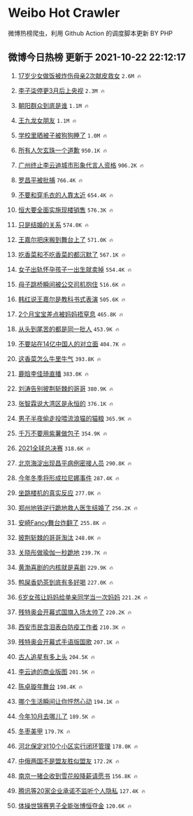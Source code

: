 # Weibo Hot Crawler 



微博热榜爬虫，利用 Github Action 的调度脚本更新 BY PHP 


## 微博今日热榜 更新于 2021-10-22 22:12:17 
1. [17岁少女做饭被炸伤母亲2次献皮救女](https://s.weibo.com/weibo?q=%2317%E5%B2%81%E5%B0%91%E5%A5%B3%E5%81%9A%E9%A5%AD%E8%A2%AB%E7%82%B8%E4%BC%A4%E6%AF%8D%E4%BA%B22%E6%AC%A1%E7%8C%AE%E7%9A%AE%E6%95%91%E5%A5%B3%23&Refer=top) `2.6M 🔥` 

1. [李子柒停更3月后上央视](https://s.weibo.com/weibo?q=%23%E6%9D%8E%E5%AD%90%E6%9F%92%E5%81%9C%E6%9B%B43%E6%9C%88%E5%90%8E%E4%B8%8A%E5%A4%AE%E8%A7%86%23&Refer=top) `2.3M 🔥` 

1. [朝阳群众到底是谁](https://s.weibo.com/weibo?q=%23%E6%9C%9D%E9%98%B3%E7%BE%A4%E4%BC%97%E5%88%B0%E5%BA%95%E6%98%AF%E8%B0%81%23&Refer=top) `1.1M 🔥` 

1. [王九龙女朋友](https://s.weibo.com/weibo?q=%E7%8E%8B%E4%B9%9D%E9%BE%99%E5%A5%B3%E6%9C%8B%E5%8F%8B&Refer=top) `1.1M 🔥` 

1. [学校里晒被子被狗狗睡了](https://s.weibo.com/weibo?q=%23%E5%AD%A6%E6%A0%A1%E9%87%8C%E6%99%92%E8%A2%AB%E5%AD%90%E8%A2%AB%E7%8B%97%E7%8B%97%E7%9D%A1%E4%BA%86%23&Refer=top) `1.0M 🔥` 

1. [所有人欠玄珠一个道歉](https://s.weibo.com/weibo?q=%23%E6%89%80%E6%9C%89%E4%BA%BA%E6%AC%A0%E7%8E%84%E7%8F%A0%E4%B8%80%E4%B8%AA%E9%81%93%E6%AD%89%23&Refer=top) `950.1K 🔥` 

1. [广州终止李云迪城市形象代言人资格](https://s.weibo.com/weibo?q=%23%E5%B9%BF%E5%B7%9E%E7%BB%88%E6%AD%A2%E6%9D%8E%E4%BA%91%E8%BF%AA%E5%9F%8E%E5%B8%82%E5%BD%A2%E8%B1%A1%E4%BB%A3%E8%A8%80%E4%BA%BA%E8%B5%84%E6%A0%BC%23&Refer=top) `906.2K 🔥` 

1. [罗昌平被批捕](https://s.weibo.com/weibo?q=%23%E7%BD%97%E6%98%8C%E5%B9%B3%E8%A2%AB%E6%89%B9%E6%8D%95%23&Refer=top) `766.4K 🔥` 

1. [不要和穿毛衣的人靠太近](https://s.weibo.com/weibo?q=%23%E4%B8%8D%E8%A6%81%E5%92%8C%E7%A9%BF%E6%AF%9B%E8%A1%A3%E7%9A%84%E4%BA%BA%E9%9D%A0%E5%A4%AA%E8%BF%91%23&Refer=top) `654.4K 🔥` 

1. [恒大要全面实施现楼销售](https://s.weibo.com/weibo?q=%23%E6%81%92%E5%A4%A7%E8%A6%81%E5%85%A8%E9%9D%A2%E5%AE%9E%E6%96%BD%E7%8E%B0%E6%A5%BC%E9%94%80%E5%94%AE%23&Refer=top) `576.3K 🔥` 

1. [只是结婚的关系](https://s.weibo.com/weibo?q=%E5%8F%AA%E6%98%AF%E7%BB%93%E5%A9%9A%E7%9A%84%E5%85%B3%E7%B3%BB&Refer=top) `574.0K 🔥` 

1. [王嘉尔把床搬到舞台上了](https://s.weibo.com/weibo?q=%23%E7%8E%8B%E5%98%89%E5%B0%94%E6%8A%8A%E5%BA%8A%E6%90%AC%E5%88%B0%E8%88%9E%E5%8F%B0%E4%B8%8A%E4%BA%86%23&Refer=top) `571.0K 🔥` 

1. [吃香菜和不吃香菜的都沉默了](https://s.weibo.com/weibo?q=%23%E5%90%83%E9%A6%99%E8%8F%9C%E5%92%8C%E4%B8%8D%E5%90%83%E9%A6%99%E8%8F%9C%E7%9A%84%E9%83%BD%E6%B2%89%E9%BB%98%E4%BA%86%23&Refer=top) `567.1K 🔥` 

1. [女子出轨怀孕孩子一出生就卖掉](https://s.weibo.com/weibo?q=%23%E5%A5%B3%E5%AD%90%E5%87%BA%E8%BD%A8%E6%80%80%E5%AD%95%E5%AD%A9%E5%AD%90%E4%B8%80%E5%87%BA%E7%94%9F%E5%B0%B1%E5%8D%96%E6%8E%89%23&Refer=top) `554.4K 🔥` 

1. [母子跳桥瞬间被公交司机抱住](https://s.weibo.com/weibo?q=%23%E6%AF%8D%E5%AD%90%E8%B7%B3%E6%A1%A5%E7%9E%AC%E9%97%B4%E8%A2%AB%E5%85%AC%E4%BA%A4%E5%8F%B8%E6%9C%BA%E6%8A%B1%E4%BD%8F%23&Refer=top) `516.6K 🔥` 

1. [韩红说王嘉尔是教科书式表演](https://s.weibo.com/weibo?q=%23%E9%9F%A9%E7%BA%A2%E8%AF%B4%E7%8E%8B%E5%98%89%E5%B0%94%E6%98%AF%E6%95%99%E7%A7%91%E4%B9%A6%E5%BC%8F%E8%A1%A8%E6%BC%94%23&Refer=top) `505.6K 🔥` 

1. [2个月宝宝差点被妈妈捂窒息](https://s.weibo.com/weibo?q=%232%E4%B8%AA%E6%9C%88%E5%AE%9D%E5%AE%9D%E5%B7%AE%E7%82%B9%E8%A2%AB%E5%A6%88%E5%A6%88%E6%8D%82%E7%AA%92%E6%81%AF%23&Refer=top) `465.8K 🔥` 

1. [从头到尾苦的都是同一批人](https://s.weibo.com/weibo?q=%E4%BB%8E%E5%A4%B4%E5%88%B0%E5%B0%BE%E8%8B%A6%E7%9A%84%E9%83%BD%E6%98%AF%E5%90%8C%E4%B8%80%E6%89%B9%E4%BA%BA&Refer=top) `453.9K 🔥` 

1. [不要站在14亿中国人的对立面](https://s.weibo.com/weibo?q=%23%E4%B8%8D%E8%A6%81%E7%AB%99%E5%9C%A814%E4%BA%BF%E4%B8%AD%E5%9B%BD%E4%BA%BA%E7%9A%84%E5%AF%B9%E7%AB%8B%E9%9D%A2%23&Refer=top) `404.7K 🔥` 

1. [这香菜怎么牛里牛气](https://s.weibo.com/weibo?q=%23%E8%BF%99%E9%A6%99%E8%8F%9C%E6%80%8E%E4%B9%88%E7%89%9B%E9%87%8C%E7%89%9B%E6%B0%94%23&Refer=top) `393.8K 🔥` 

1. [鹿晗李佳琦直播](https://s.weibo.com/weibo?q=%23%E9%B9%BF%E6%99%97%E6%9D%8E%E4%BD%B3%E7%90%A6%E7%9B%B4%E6%92%AD%23&Refer=top) `383.0K 🔥` 

1. [刘涛告别披荆斩棘的哥哥](https://s.weibo.com/weibo?q=%23%E5%88%98%E6%B6%9B%E5%91%8A%E5%88%AB%E6%8A%AB%E8%8D%86%E6%96%A9%E6%A3%98%E7%9A%84%E5%93%A5%E5%93%A5%23&Refer=top) `380.9K 🔥` 

1. [张智霖说大湾区是永恒的](https://s.weibo.com/weibo?q=%23%E5%BC%A0%E6%99%BA%E9%9C%96%E8%AF%B4%E5%A4%A7%E6%B9%BE%E5%8C%BA%E6%98%AF%E6%B0%B8%E6%81%92%E7%9A%84%23&Refer=top) `376.1K 🔥` 

1. [男子半夜偷走投喂流浪猫的猫粮](https://s.weibo.com/weibo?q=%23%E7%94%B7%E5%AD%90%E5%8D%8A%E5%A4%9C%E5%81%B7%E8%B5%B0%E6%8A%95%E5%96%82%E6%B5%81%E6%B5%AA%E7%8C%AB%E7%9A%84%E7%8C%AB%E7%B2%AE%23&Refer=top) `365.9K 🔥` 

1. [千万不要用紫薯做包子](https://s.weibo.com/weibo?q=%23%E5%8D%83%E4%B8%87%E4%B8%8D%E8%A6%81%E7%94%A8%E7%B4%AB%E8%96%AF%E5%81%9A%E5%8C%85%E5%AD%90%23&Refer=top) `354.9K 🔥` 

1. [2021全球总决赛](https://s.weibo.com/weibo?q=2021%E5%85%A8%E7%90%83%E6%80%BB%E5%86%B3%E8%B5%9B&Refer=top) `318.6K 🔥` 

1. [北京海淀出现昌平病例密接人员](https://s.weibo.com/weibo?q=%23%E5%8C%97%E4%BA%AC%E6%B5%B7%E6%B7%80%E5%87%BA%E7%8E%B0%E6%98%8C%E5%B9%B3%E7%97%85%E4%BE%8B%E5%AF%86%E6%8E%A5%E4%BA%BA%E5%91%98%23&Refer=top) `290.8K 🔥` 

1. [今年冬季将形成拉尼娜事件](https://s.weibo.com/weibo?q=%23%E4%BB%8A%E5%B9%B4%E5%86%AC%E5%AD%A3%E5%B0%86%E5%BD%A2%E6%88%90%E6%8B%89%E5%B0%BC%E5%A8%9C%E4%BA%8B%E4%BB%B6%23&Refer=top) `287.4K 🔥` 

1. [坐跳楼机的真实反应](https://s.weibo.com/weibo?q=%23%E5%9D%90%E8%B7%B3%E6%A5%BC%E6%9C%BA%E7%9A%84%E7%9C%9F%E5%AE%9E%E5%8F%8D%E5%BA%94%23&Refer=top) `277.0K 🔥` 

1. [郑州地铁逆行跪地救人医生结婚了](https://s.weibo.com/weibo?q=%23%E9%83%91%E5%B7%9E%E5%9C%B0%E9%93%81%E9%80%86%E8%A1%8C%E8%B7%AA%E5%9C%B0%E6%95%91%E4%BA%BA%E5%8C%BB%E7%94%9F%E7%BB%93%E5%A9%9A%E4%BA%86%23&Refer=top) `256.2K 🔥` 

1. [安崎Fancy舞台炸翻了](https://s.weibo.com/weibo?q=%23%E5%AE%89%E5%B4%8EFancy%E8%88%9E%E5%8F%B0%E7%82%B8%E7%BF%BB%E4%BA%86%23&Refer=top) `255.8K 🔥` 

1. [披荆斩棘的哥哥淘汰](https://s.weibo.com/weibo?q=%23%E6%8A%AB%E8%8D%86%E6%96%A9%E6%A3%98%E7%9A%84%E5%93%A5%E5%93%A5%E6%B7%98%E6%B1%B0%23&Refer=top) `248.0K 🔥` 

1. [关晓彤做瑜伽一秒跪地](https://s.weibo.com/weibo?q=%23%E5%85%B3%E6%99%93%E5%BD%A4%E5%81%9A%E7%91%9C%E4%BC%BD%E4%B8%80%E7%A7%92%E8%B7%AA%E5%9C%B0%23&Refer=top) `239.7K 🔥` 

1. [黄渤喜剧的内核就是喜剧](https://s.weibo.com/weibo?q=%23%E9%BB%84%E6%B8%A4%E5%96%9C%E5%89%A7%E7%9A%84%E5%86%85%E6%A0%B8%E5%B0%B1%E6%98%AF%E5%96%9C%E5%89%A7%23&Refer=top) `229.9K 🔥` 

1. [鸭屎香奶茶到底有多好喝](https://s.weibo.com/weibo?q=%23%E9%B8%AD%E5%B1%8E%E9%A6%99%E5%A5%B6%E8%8C%B6%E5%88%B0%E5%BA%95%E6%9C%89%E5%A4%9A%E5%A5%BD%E5%96%9D%23&Refer=top) `227.0K 🔥` 

1. [6岁女孩让妈妈给单亲同学当一次妈妈](https://s.weibo.com/weibo?q=%236%E5%B2%81%E5%A5%B3%E5%AD%A9%E8%AE%A9%E5%A6%88%E5%A6%88%E7%BB%99%E5%8D%95%E4%BA%B2%E5%90%8C%E5%AD%A6%E5%BD%93%E4%B8%80%E6%AC%A1%E5%A6%88%E5%A6%88%23&Refer=top) `221.2K 🔥` 

1. [残特奥会开幕式国旗入场太帅了](https://s.weibo.com/weibo?q=%23%E6%AE%8B%E7%89%B9%E5%A5%A5%E4%BC%9A%E5%BC%80%E5%B9%95%E5%BC%8F%E5%9B%BD%E6%97%97%E5%85%A5%E5%9C%BA%E5%A4%AA%E5%B8%85%E4%BA%86%23&Refer=top) `220.2K 🔥` 

1. [西安市民含泪表白防疫工作者](https://s.weibo.com/weibo?q=%23%E8%A5%BF%E5%AE%89%E5%B8%82%E6%B0%91%E5%90%AB%E6%B3%AA%E8%A1%A8%E7%99%BD%E9%98%B2%E7%96%AB%E5%B7%A5%E4%BD%9C%E8%80%85%23&Refer=top) `210.3K 🔥` 

1. [残特奥会开幕式手语版国歌](https://s.weibo.com/weibo?q=%23%E6%AE%8B%E7%89%B9%E5%A5%A5%E4%BC%9A%E5%BC%80%E5%B9%95%E5%BC%8F%E6%89%8B%E8%AF%AD%E7%89%88%E5%9B%BD%E6%AD%8C%23&Refer=top) `207.1K 🔥` 

1. [古人追星有多上头](https://s.weibo.com/weibo?q=%23%E5%8F%A4%E4%BA%BA%E8%BF%BD%E6%98%9F%E6%9C%89%E5%A4%9A%E4%B8%8A%E5%A4%B4%23&Refer=top) `204.5K 🔥` 

1. [李云迪的商业版图](https://s.weibo.com/weibo?q=%23%E6%9D%8E%E4%BA%91%E8%BF%AA%E7%9A%84%E5%95%86%E4%B8%9A%E7%89%88%E5%9B%BE%23&Refer=top) `201.5K 🔥` 

1. [陈卓璇年舞台](https://s.weibo.com/weibo?q=%23%E9%99%88%E5%8D%93%E7%92%87%E5%B9%B4%E8%88%9E%E5%8F%B0%23&Refer=top) `198.4K 🔥` 

1. [哪个生活瞬间让你怦然心动](https://s.weibo.com/weibo?q=%23%E5%93%AA%E4%B8%AA%E7%94%9F%E6%B4%BB%E7%9E%AC%E9%97%B4%E8%AE%A9%E4%BD%A0%E6%80%A6%E7%84%B6%E5%BF%83%E5%8A%A8%23&Refer=top) `194.1K 🔥` 

1. [今年10月去哪儿了](https://s.weibo.com/weibo?q=%23%E4%BB%8A%E5%B9%B410%E6%9C%88%E5%8E%BB%E5%93%AA%E5%84%BF%E4%BA%86%23&Refer=top) `189.5K 🔥` 

1. [冬枣美甲](https://s.weibo.com/weibo?q=%23%E5%86%AC%E6%9E%A3%E7%BE%8E%E7%94%B2%23&Refer=top) `179.7K 🔥` 

1. [河北保定对10个小区实行闭环管理](https://s.weibo.com/weibo?q=%23%E6%B2%B3%E5%8C%97%E4%BF%9D%E5%AE%9A%E5%AF%B910%E4%B8%AA%E5%B0%8F%E5%8C%BA%E5%AE%9E%E8%A1%8C%E9%97%AD%E7%8E%AF%E7%AE%A1%E7%90%86%23&Refer=top) `178.0K 🔥` 

1. [中俄两国不是盟友胜似盟友](https://s.weibo.com/weibo?q=%23%E4%B8%AD%E4%BF%84%E4%B8%A4%E5%9B%BD%E4%B8%8D%E6%98%AF%E7%9B%9F%E5%8F%8B%E8%83%9C%E4%BC%BC%E7%9B%9F%E5%8F%8B%23&Refer=top) `172.2K 🔥` 

1. [南京一猪企收到雪花般降薪请愿书](https://s.weibo.com/weibo?q=%23%E5%8D%97%E4%BA%AC%E4%B8%80%E7%8C%AA%E4%BC%81%E6%94%B6%E5%88%B0%E9%9B%AA%E8%8A%B1%E8%88%AC%E9%99%8D%E8%96%AA%E8%AF%B7%E6%84%BF%E4%B9%A6%23&Refer=top) `156.8K 🔥` 

1. [腾讯等20家企业承诺不监听个人隐私](https://s.weibo.com/weibo?q=%23%E8%85%BE%E8%AE%AF%E7%AD%8920%E5%AE%B6%E4%BC%81%E4%B8%9A%E6%89%BF%E8%AF%BA%E4%B8%8D%E7%9B%91%E5%90%AC%E4%B8%AA%E4%BA%BA%E9%9A%90%E7%A7%81%23&Refer=top) `127.4K 🔥` 

1. [体操世锦赛男子全能张博恒夺金](https://s.weibo.com/weibo?q=%23%E4%BD%93%E6%93%8D%E4%B8%96%E9%94%A6%E8%B5%9B%E7%94%B7%E5%AD%90%E5%85%A8%E8%83%BD%E5%BC%A0%E5%8D%9A%E6%81%92%E5%A4%BA%E9%87%91%23&Refer=top) `120.6K 🔥` 

